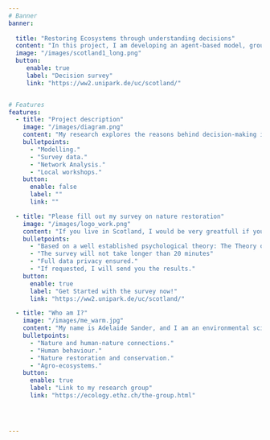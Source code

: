 ```yaml
---
# Banner
banner:
  
  title: "Restoring Ecosystems through understanding decisions"
  content: "In this project, I am developing an agent-based model, grounded in psychological theory, to explore how decisions about nature restoration are made in Scotland. <br><br> This work serves as a bridge between practitioners and policymakers. My goal is to communicate the underlying reasons behind decisions to restore —or not restore— land in Scotland. The voices of practitioners are at the heart of this project; your experiences and insights are what matter most to me. "
  image: "/images/scotland1_long.png"  
  button:
     enable: true
     label: "Decision survey"
     link: "https://ww2.unipark.de/uc/scotland/"


# Features
features:
  - title: "Project description"
    image: "/images/diagram.png"
    content: "My research explores the reasons behind decision-making in Scotland’s restoration management of different stakeholders.<br><br> ***Agent-based modelling*** is a computer-based approach that simulates how individuals or groups behave and interact, helping us understand how their choices shape larger systems. <br><br>  By engaging communities, fostering partnerships, and ensuring knowledge accessibility, I aim to bridge practice and policy —promoting both ecological recovery and social equity"
    bulletpoints:
      - "Modelling."
      - "Survey data."
      - "Network Analysis."
      - "Local workshops."
    button:
      enable: false
      label: ""
      link: ""

  - title: "Please fill out my survey on nature restoration"
    image: "/images/logo_work.png"
    content: "If you live in Scotland, I would be very greatfull if you could fill out my survey. <br><br> This survey was developed to get insights on local residents thoughts, concerns and management practices regarding nature restoration. Whether you own land, manage it, work with a community group—or even if none of that applies to you—it doesn’t matter. I am very interested in your thoughts. <br><br> Thank you very much for your help! "
    bulletpoints:
      - "Based on a well established psychological theory: The Theory of Planed Behaviour developed by Isaak Aizen in 1985."
      - "The survey will not take longer than 20 minutes"
      - "Full data privacy ensured."
      - "If requested, I will send you the results."
    button:
      enable: true
      label: "Get Started with the survey now!"
      link: "https://ww2.unipark.de/uc/scotland/"

  - title: "Who am I?"
    image: "/images/me_warm.jpg"
    content: "My name is Adelaide Sander, and I am an environmental scientist from ETH Zurich, currently pursuing a PhD in environmental decision-making. I am part of the Ecosystem Management group led by Professor Jaboury Ghazoul, where our research explores the intersections of ecology, sociology, and policy. My key interests include:"
    bulletpoints:
      - "Nature and human-nature connections."
      - "Human behaviour."
      - "Nature restoration and conservation."
      - "Agro-ecosystems."
    button:
      enable: true
      label: "Link to my research group"
      link: "https://ecology.ethz.ch/the-group.html"




---
```

